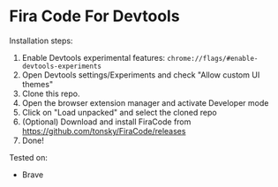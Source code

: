 # Fira Code For Devtools

Installation steps:
1. Enable Devtools experimental features: ``` chrome://flags/#enable-devtools-experiments ```
2. Open Devtools settings/Experiments and check "Allow custom UI themes"
3. Clone this repo.
4. Open the browser extension manager and activate Developer mode
5. Click on "Load unpacked" and select the cloned repo
6. (Optional) Download and install FiraCode from https://github.com/tonsky/FiraCode/releases
7. Done!

Tested on: 
- Brave
